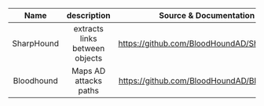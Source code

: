 |    Name    |          description           |           Source & Documentation           |
|:----------:|:------------------------------:|:------------------------------------------:|
| SharpHound | extracts links between objects | https://github.com/BloodHoundAD/SharpHound |
| Bloodhound |     Maps AD attacks paths      | https://github.com/BloodHoundAD/BloodHound |

